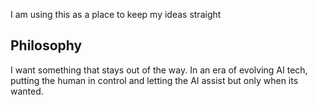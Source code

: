 I am using this as a place to keep my ideas straight

## Philosophy

I want something that stays out of the way. In an era of evolving AI tech, putting the human in control and letting the AI assist but only when its wanted.
